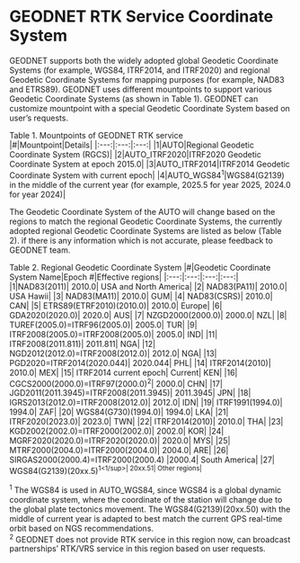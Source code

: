 # GEODNET RTK Service Coordinate System
GEODNET supports both the widely adopted global Geodetic Coordinate Systems (for example, WGS84, ITRF2014, and ITRF2020) and regional Geodetic Coordinate Systems for mapping purposes (for example, NAD83 and ETRS89). GEODNET uses different mountpoints to support various Geodetic Coordinate Systems (as shown in Table 1). GEODNET can customize mountpoint with a special Geodetic Coordinate System based on user’s requests.  

Table 1. Mountpoints of GEODNET RTK service  
|#|Mountpoint|Details|
|:---:|:---:|:---:|
|1|AUTO|Regional Geodetic Coordinate System (RGCS)|
|2|AUTO_ITRF2020|ITRF2020 Geodetic Coordinate System at epoch 2015.0|
|3|AUTO_ITRF2014|ITRF2014 Geodetic Coordinate System with current epoch|
|4|AUTO_WGS84<sup>1</sup>|WGS84(G2139) in the middle of the current year (for example, 2025.5 for year 2025, 2024.0 for year 2024)|

The Geodetic Coordinate System of the AUTO will change based on the regions to match the regional Geodetic Coordinate Systems, the currently adopted regional Geodetic Coordinate Systems are listed as below (Table 2). if there is any information which is not accurate, please feedback to GEODNET team. 

Table 2. Regional Geodetic Coordinate System
|#|Geodetic Coordinate System Name|Epoch #|Effective regions|
|:---:|:---:|:---:|:---:|
|1|NAD83(2011)|	2010.0|	USA and North America|
|2|	NAD83(PA11)|	2010.0|	USA Hawii|
|3|	NAD83(MA11)|	2010.0|	GUM|
|4|	NAD83(CSRS)|	2010.0|	CAN|
|5|	ETRS89(ETRF2010)(2010.0)|	2010.0|	Europe|
|6|	GDA2020(2020.0)|	2020.0|	AUS|
|7|	NZGD2000(2000.0)|	2000.0|	NZL|
|8|	TUREF(2005.0)=ITRF96(2005.0)|	2005.0|	TUR|
|9|	ITRF2008(2005.0)=ITRF2008(2005.0)|	2005.0|	IND|
|11|	ITRF2008(2011.811)|	2011.811|	NGA|
|12|	NGD2012(2012.0)=ITRF2008(2012.0)|	2012.0|	NGA|
|13|	PGD2020=ITRF2014(2020.044)|	2020.044|	PHL|
|14|	ITRF2014(2010)|	2010.0|	MEX|
|15|	ITRF2014 current epoch|	Current|	KEN|
|16|	CGCS2000(2000.0)=ITRF97(2000.0)<sup>2</sup>|	2000.0|	CHN|
|17|	JGD2011(2011.3945)=ITRF2008(2011.3945)|	2011.3945|	JPN|
|18|	IGRS2013(2012.0)=ITRF2008(2012.0)|	2012.0|	IDN|
|19|	ITRF1991(1994.0)|	1994.0|	ZAF|
|20|	WGS84(G730)(1994.0)|	1994.0|	LKA|
|21|	ITRF2020(2023.0)|	2023.0|	TWN|
|22|	ITRF2014(2010)|	2010.0|	THA|
|23|	KGD2002(2002.0)=ITRF2000(2002.0)|	2002.0|	KOR|
|24|	MGRF2020(2020.0)=ITRF2020(2020.0)|	2020.0|	MYS|
|25|	MTRF2000(2004.0)=ITRF2000(2004.0)|	2004.0|	ARE|
|26|	SIRGAS2000(2000.4)=ITRF2000(2000.4)	|2000.4|	South America|
|27|	WGS84(G2139)(20xx.5)<sup>1<1/sup>|	20xx.51|	Other regions|

<sup>1</sup> The WGS84 is used in AUTO_WGS84, since WGS84 is a global dynamic coordinate system, where the coordinate of the station will change due to the global plate tectonics movement. The WGS84(G2139)(20xx.50) with the middle of current year is adapted to best match the current GPS real-time orbit based on NGS recommendations.  
<sup>2</sup> GEODNET does not provide RTK service in this region now, can broadcast partnerships’ RTK/VRS service in this region based on user requests.

